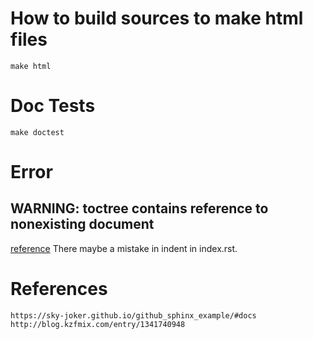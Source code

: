 # How to build sources to make html files
```
make html
```

# Doc Tests
```
make doctest
```

# Error
## WARNING: toctree contains reference to nonexisting document
[reference](https://water2litter.net/pisco/doc/make_html_files.html)
There maybe a mistake in indent in index.rst.

# References
`https://sky-joker.github.io/github_sphinx_example/#docs`
`http://blog.kzfmix.com/entry/1341740948`
